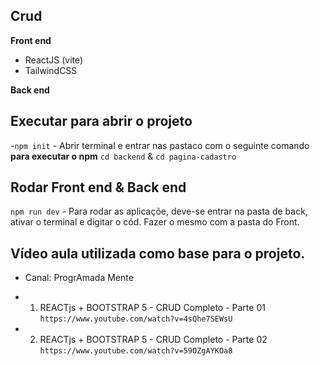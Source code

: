 ## Crud ##

**Front end**
- ReactJS (vite)
- TailwindCSS

**Back end**


## Executar para abrir o projeto

-`npm init` - Abrir terminal e entrar nas pastaco com o seguinte comando **para executar o npm** `cd backend` & `cd pagina-cadastro`

## Rodar Front end & Back end
`npm run dev` - Para rodar as aplicaçõe, deve-se entrar na pasta de back, ativar o terminal e digitar o cód. Fazer o mesmo com a pasta do Front.

## Vídeo aula utilizada como base para o projeto.
- Canal: ProgrAmada Mente
- 1. REACTjs + BOOTSTRAP 5 - CRUD Completo - Parte 01
`https://www.youtube.com/watch?v=4sQhe7SEWsU`

- 2. REACTjs + BOOTSTRAP 5 - CRUD Completo - Parte 02
`https://www.youtube.com/watch?v=59OZgAYKOa8`